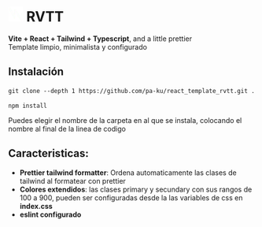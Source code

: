 # <img width="30px" height="30px" src="https://raw.githubusercontent.com/pa-ku/react_template_rvtt/main/public/favicon.webp"> RVTT
__Vite + React + Tailwind + Typescript__, and a little prettier
<br>
Template limpio, minimalista y configurado

## Instalación

```console
git clone --depth 1 https://github.com/pa-ku/react_template_rvtt.git .
```
```console
npm install
```
Puedes elegir el nombre de la carpeta en al que se instala, colocando el nombre al final de la linea de codigo



## Caracteristicas:
- __Prettier tailwind formatter__: Ordena automaticamente las clases de tailwind al formatear con prettier
- __Colores extendidos__: las clases primary y secundary con sus rangos de 100 a 900, pueden ser configuradas desde la las variables de css en __index.css__
- __eslint configurado__
